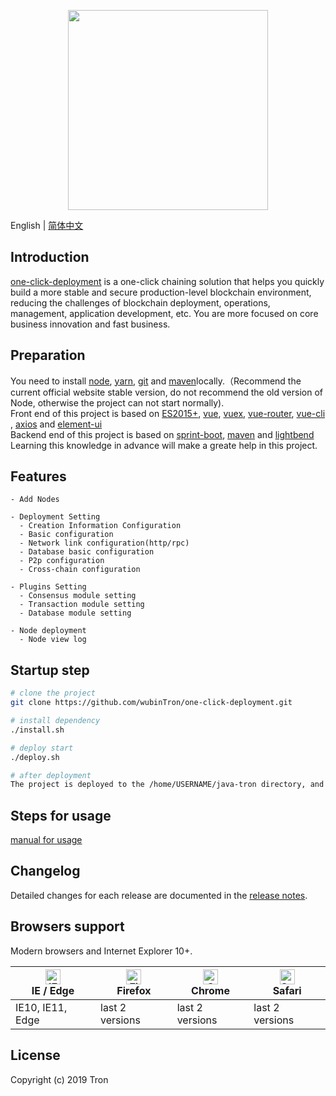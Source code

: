 <p align="center">
  <img width="320" src="https://tronscan.org/static/media/tron-banner-1.e40b3379.png">
</p>

English | [简体中文](./README.zh-CN.md)

## Introduction

[one-click-deployment](https://github.com/wubinTron/one-click-deployment/tree/develop) is a one-click chaining solution that helps you quickly build a more stable and secure production-level blockchain environment, reducing the challenges of blockchain deployment, operations, management, application development, etc. You are more focused on core business innovation and fast business.

## Preparation

You need to install [node](https://nodejs.org/), [yarn](https://yarn.bootcss.com/docs/install/#mac-stable), [git](https://git-scm.com/) and [maven](http://maven.apache.org/)locally.（Recommend the current official website stable version, do not recommend the old version of Node, otherwise the project can not start normally).  
Front end of this project is based on [ES2015+](https://es6.ruanyifeng.com/), [vue](https://cn.vuejs.org/index.html), [vuex](https://vuex.vuejs.org/zh-cn/), [vue-router](https://router.vuejs.org/zh-cn/), [vue-cli](https://github.com/vuejs/vue-cli) , [axios](https://github.com/axios/axios) and [element-ui](https://github.com/ElemeFE/element)   
Backend end of this project is based on [sprint-boot](https://spring.io/projects/spring-boot), [maven](https://maven.apache.org/guides/mini/index.html) and [lightbend](https://github.com/lightbend/config)     
Learning this knowledge in advance will make a greate help in this project.
 <p align="center">
  <!-- <img width="900" src=""> -->
</p>

## Features

```
- Add Nodes

- Deployment Setting
  - Creation Information Configuration
  - Basic configuration
  - Network link configuration(http/rpc)
  - Database basic configuration
  - P2p configuration
  - Cross-chain configuration

- Plugins Setting
  - Consensus module setting
  - Transaction module setting
  - Database module setting

- Node deployment
  - Node view log

```

## Startup step

```bash
# clone the project
git clone https://github.com/wubinTron/one-click-deployment.git

# install dependency
./install.sh

# deploy start
./deploy.sh

# after deployment
The project is deployed to the /home/USERNAME/java-tron directory, and the deployment log can be viewed on the website.

```

## Steps for usage

[manual for usage](https://github.com/wubinTron/one-click-deployment/blob/master/steps/READMESTEP.zh.md)

## Changelog

Detailed changes for each release are documented in the [release notes](https://github.com/PanJiaChen/vue-element-admin/releases).

## Browsers support

Modern browsers and Internet Explorer 10+.

| [<img src="https://raw.githubusercontent.com/alrra/browser-logos/master/src/edge/edge_48x48.png" alt="IE / Edge" width="24px" height="24px" />](https://godban.github.io/browsers-support-badges/)</br>IE / Edge | [<img src="https://raw.githubusercontent.com/alrra/browser-logos/master/src/firefox/firefox_48x48.png" alt="Firefox" width="24px" height="24px" />](https://godban.github.io/browsers-support-badges/)</br>Firefox | [<img src="https://raw.githubusercontent.com/alrra/browser-logos/master/src/chrome/chrome_48x48.png" alt="Chrome" width="24px" height="24px" />](https://godban.github.io/browsers-support-badges/)</br>Chrome | [<img src="https://raw.githubusercontent.com/alrra/browser-logos/master/src/safari/safari_48x48.png" alt="Safari" width="24px" height="24px" />](https://godban.github.io/browsers-support-badges/)</br>Safari |
| ---------------------------------------------------------------------------------------------------------------------------------------------------------------------------------------------------------------- | ------------------------------------------------------------------------------------------------------------------------------------------------------------------------------------------------------------------ | -------------------------------------------------------------------------------------------------------------------------------------------------------------------------------------------------------------- | -------------------------------------------------------------------------------------------------------------------------------------------------------------------------------------------------------------- |
| IE10, IE11, Edge                                                                                                                                                                                                 | last 2 versions                                                                                                                                                                                                    | last 2 versions                                                                                                                                                                                                | last 2 versions                                                                                                                                                                                                |

## License

Copyright (c) 2019 Tron
